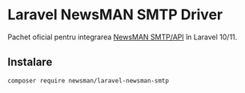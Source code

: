 # Laravel NewsMAN SMTP Driver

Pachet oficial pentru integrarea [NewsMAN SMTP/API](https://kb.newsmansmtp.com/api/1.0/) în Laravel 10/11.

## Instalare

```bash
composer require newsman/laravel-newsman-smtp

